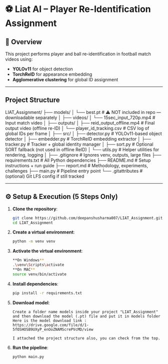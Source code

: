 # ⚽ Liat AI – Player Re-Identification Assignment

## 📌 Overview
This project performs player and ball re-identification in football match videos using:
- **YOLOv11** for object detection
- **TorchReID** for appearance embedding
- **Agglomerative clustering** for global ID assignment

---

## Project Structure

LIAT_Assignment/
├── models/
│   └── best.pt                # ⚠️ NOT included in repo — downloadable separately
│
├── videos/
│   └── 15sec_input_720p.mp4   # Input match video
│
├── outputs/
│   ├── reid_output_offline.mp4     # Final output video (offline re-ID)
│   └── player_id_tracking.csv      # CSV log of global IDs per frame
│
├── src/
│   ├── detector.py            # YOLOv11-based object detector
│   ├── embedder.py            # TorchReID embedding extractor
│   ├── tracker.py             # Tracker + global identity manager
│   ├── sort.py                # Optional SORT fallback (not used in offline ReID)
│   └── utils.py               # Helper utilities for rendering, logging
│
├── .gitignore                 # Ignores venv, outputs, large files
├── requirements.txt           # All Python dependencies
├── README.md                  # Setup instructions + run guide
├── report.md                  # Methodology, experiments, challenges
├── main.py                    # Pipeline entry point
└── .gitattributes             # (optional) Git LFS config if still tracked

---

## ⚙️ Setup & Execution (5 Steps Only)

1. **Clone the repository**:
   ```bash
   git clone https://github.com/deepanshusharma007/LIAT_Assignment.git
   cd LIAT_Assignment

2. **Create a virtual environment**:
   ```bash
   python -m venv venv

3. **Activate the virtual environment**:
   ```bash
   **On Windows**
   .\venv\Scripts\activate
   **On MAC**
   source venv/bin/activate

4. **Install dependencies**:
   ```bash
   pip install -r requirements.txt

5. **Download model**:
   ```
   Create a folder name models inside your project "LIAT_Assignment" and then download the model (.pt) file and put it in models folder
   Here is the model download link : https://drive.google.com/file/d/1-5fOSHOSB9UXyP_enOoZNAMScrePVcMD/view

   I attached the project structure also, you can check from the top.

5. **Run the pipeline**:
   ```bash
   python main.py
